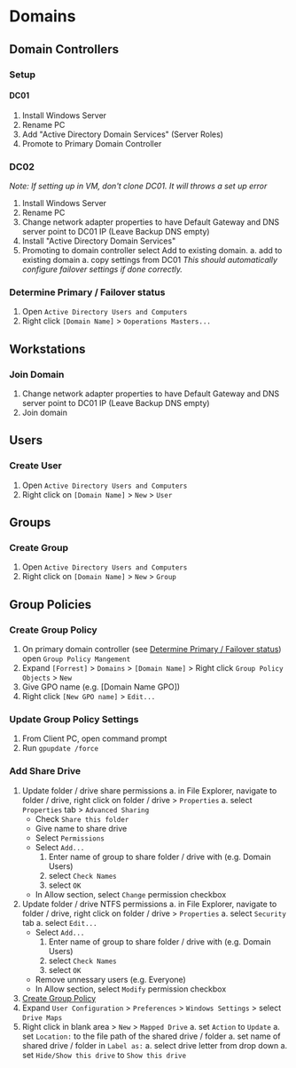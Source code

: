 # Domains
## Domain Controllers
### Setup
#### DC01
1. Install Windows Server
1. Rename PC
1. Add "Active Directory Domain Services" (Server Roles)
1. Promote to Primary Domain Controller

### DC02
*Note: If setting up in VM, don't clone DC01. It will throws a set up error*
1. Install Windows Server
1. Rename PC
1. Change network adapter properties to have Default Gateway and DNS server point to DC01 IP  (Leave Backup DNS empty)
1. Install "Active Directory Domain Services"
1. Promoting to domain controller select Add to existing domain.
  a. add to existing domain
  a. copy settings from DC01
  *This should automatically configure failover settings if done correctly.*

### Determine Primary / Failover status
1. Open `Active Directory Users and Computers`
2. Right click `[Domain Name]` > `Ooperations Masters...`

## Workstations
### Join Domain
1. Change network adapter properties to have Default Gateway and DNS server point to DC01 IP  (Leave Backup DNS empty)
1. Join domain

## Users
### Create User
1. Open `Active Directory Users and Computers`
1. Right click on `[Domain Name]` > `New` > `User`

## Groups
### Create Group
1. Open `Active Directory Users and Computers`
1. Right click on `[Domain Name]` > `New` > `Group`

## Group Policies
### Create Group Policy
1. On primary domain controller (see [Determine Primary / Failover status](###-Determine-Primary-/-Failover-status)) open `Group Policy Mangement`
1. Expand `[Forrest]` > `Domains` > `[Domain Name]` > Right click `Group Policy Objects` > `New`
1. Give GPO name (e.g. [Domain Name GPO])
1. Right click `[New GPO name]` > `Edit...`

### Update Group Policy Settings
1. From Client PC, open command prompt
2. Run `gpupdate /force`

### Add Share Drive
1. Update folder / drive share permissions
  a. in File Explorer, navigate to folder / drive, right click on folder / drive > `Properties`
  a. select `Properties` tab > `Advanced Sharing`
    - Check `Share this folder`
    - Give name to share drive
    - Select `Permissions`
    - Select `Add...`
      1. Enter name of group to share folder / drive with (e.g. Domain Users)
      1. select  `Check Names`
      1. select  `OK`
    - In Allow section, select `Change` permission checkbox
1. Update folder / drive NTFS permissions
  a. in File Explorer, navigate to folder / drive, right click on folder / drive > `Properties`
  a. select `Security` tab
  a. select `Edit...`
    - Select `Add...`
      1. Enter name of group to share folder / drive with (e.g. Domain Users)
      1. select  `Check Names`
      1. select  `OK`
    - Remove unnessary users (e.g. Everyone)
    - In Allow section, select `Modify` permission checkbox
1. [Create Group Policy](###-Create-Group-Policy)
1. Expand `User Configuration` > `Preferences` > `Windows Settings` > select `Drive Maps`
1. Right click in blank area > `New` > `Mapped Drive`
   a. set `Action` to `Update`
   a. set `Location:` to the file path of the shared drive / folder
   a. set name of shared drive / folder in  `Label as:`
   a. select drive letter from drop down
   a. set `Hide/Show this drive` to `Show this drive`
